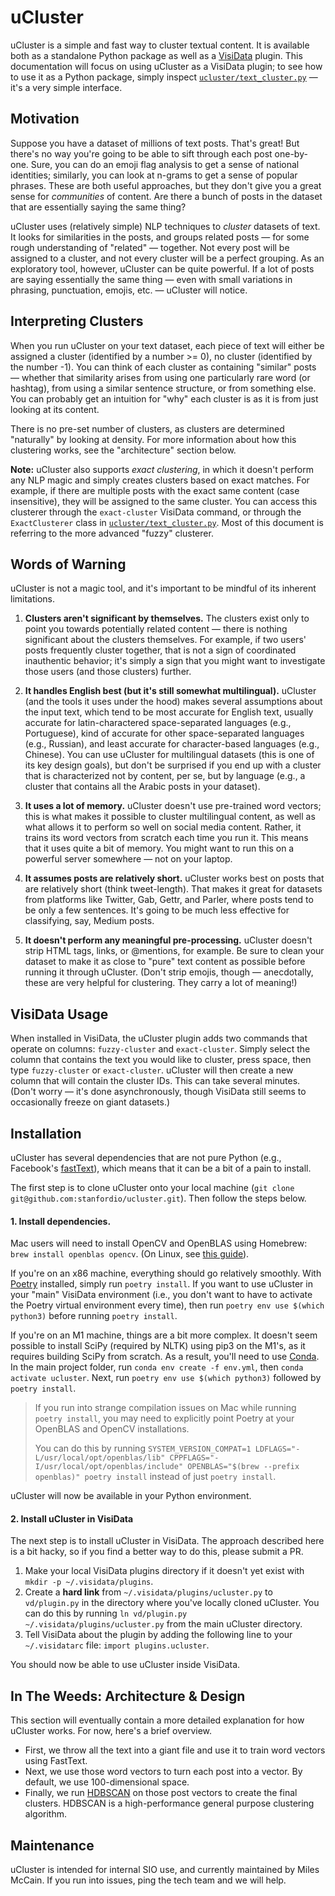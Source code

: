 # uCluster
uCluster is a simple and fast way to cluster textual content. It is available both as a standalone Python package as well as a [VisiData](https://visidata.org) plugin. This documentation will focus on using uCluster as a VisiData plugin; to see how to use it as a Python package, simply inspect [`ucluster/text_cluster.py`](ucluster/text_cluster.py) — it's a very simple interface.

## Motivation

Suppose you have a dataset of millions of text posts. That's great! But there's no way you're going to be able to sift through each post one-by-one. Sure, you can do an emoji flag analysis to get a sense of national identities; similarly, you can look at n-grams to get a sense of popular phrases. These are both useful approaches, but they don't give you a great sense for *communities* of content. Are there a bunch of posts in the dataset that are essentially saying the same thing?

uCluster uses (relatively simple) NLP techniques to *cluster* datasets of text. It looks for similarities in the posts, and groups related posts — for some rough understanding of "related" — together. Not every post will be assigned to a cluster, and not every cluster will be a perfect grouping. As an exploratory tool, however, uCluster can be quite powerful. If a lot of posts are saying essentially the same thing — even with small variations in phrasing, punctuation, emojis, etc. — uCluster will notice.

## Interpreting Clusters

When you run uCluster on your text dataset, each piece of text will either be assigned a cluster (identified by a number >= 0), no cluster (identified by the number -1). You can think of each cluster as containing "similar" posts — whether that similarity arises from using one particularly rare word (or hashtag), from using a similar sentence structure, or from something else. You can probably get an intuition for "why" each cluster is as it is from just looking at its content.

There is no pre-set number of clusters, as clusters are determined "naturally" by looking at density. For more information about how this clustering works, see the "architecture" section below.

**Note:** uCluster also supports _exact clustering_, in which it doesn't perform any NLP magic and simply creates clusters based on exact matches. For example, if there are multiple posts with the exact same content (case insensitive), they will be assigned to the same cluster. You can access this clusterer through the `exact-cluster` VisiData command, or through the `ExactClusterer` class in [`ucluster/text_cluster.py`](ucluster/text_cluster.py). Most of this document is referring to the more advanced "fuzzy" clusterer. 

## Words of Warning

uCluster is not a magic tool, and it's important to be mindful of its inherent limitations.

1. **Clusters aren't significant by themselves.** The clusters exist only to point you towards potentially related content — there is nothing significant about the clusters themselves. For example, if two users' posts frequently cluster together, that is not a sign of coordinated inauthentic behavior; it's simply a sign that you might want to investigate those users (and those clusters) further.

2. **It handles English best (but it's still somewhat multilingual).** uCluster (and the tools it uses under the hood) makes several assumptions about the input text, which tend to be most accurate for English text, usually accurate for latin-charactered space-separated languages (e.g., Portuguese), kind of accurate for other space-separated languages (e.g., Russian), and least accurate for character-based languages (e.g., Chinese). You can use uCluster for multilingual datasets (this is one of its key design goals), but don't be surprised if you end up with a cluster that is characterized not by content, per se, but by language (e.g., a cluster that contains all the Arabic posts in your dataset).

3. **It uses a lot of memory.** uCluster doesn't use pre-trained word vectors; this is what makes it possible to cluster multilingual content, as well as what allows it to perform so well on social media content. Rather, it trains its word vectors from scratch each time you run it. This means that it uses quite a bit of memory. You might want to run this on a powerful server somewhere — not on your laptop.

4. **It assumes posts are relatively short.** uCluster works best on posts that are relatively short (think tweet-length). That makes it great for datasets from platforms like Twitter, Gab, Gettr, and Parler, where posts tend to be only a few sentences. It's going to be much less effective for classifying, say, Medium posts.

5. **It doesn't perform any meaningful pre-processing.** uCluster doesn't strip HTML tags, links, or @mentions, for example. Be sure to clean your dataset to make it as close to "pure" text content as possible before running it through uCluster. (Don't strip emojis, though — anecdotally, these are very helpful for clustering. They carry a lot of meaning!)

## VisiData Usage

When installed in VisiData, the uCluster plugin adds two commands that operate on columns: `fuzzy-cluster` and `exact-cluster`. Simply select the column that contains the text you would like to cluster, press space, then type `fuzzy-cluster` or `exact-cluster`. uCluster will then create a new column that will contain the cluster IDs. This can take several minutes. (Don't worry — it's done asynchronously, though VisiData still seems to occasionally freeze on giant datasets.)

## Installation

uCluster has several dependencies that are not pure Python (e.g., Facebook's [fastText](https://fasttext.cc/)), which means that it can be a bit of a pain to install.

The first step is to clone uCluster onto your local machine (`git clone git@github.com:stanfordio/ucluster.git`). Then follow the steps below.

#### 1. Install dependencies.

Mac users will need to install OpenCV and OpenBLAS using Homebrew: `brew install openblas opencv`. (On Linux, see [this guide](https://docs.scipy.org/doc/scipy/reference/building/linux.html)).

If you're on an x86 machine, everything should go relatively smoothly. With [Poetry](https://python-poetry.org/) installed, simply run `poetry install`. If you want to use uCluster in your "main" VisiData environment (i.e., you don't want to have to activate the Poetry virtual environment every time), then run `poetry env use $(which python3)` before running `poetry install`.

If you're on an M1 machine, things are a bit more complex. It doesn't seem possible to install SciPy (required by NLTK) using pip3 on the M1's, as it requires building SciPy from scratch. As a result, you'll need to use [Conda](https://conda.io). In the main project folder, run `conda env create -f env.yml`, then `conda activate ucluster`. Next, run `poetry env use $(which python3)` followed by `poetry install`.

> If you run into strange compilation issues on Mac while running `poetry install`, you may need to explicitly point Poetry at your OpenBLAS and OpenCV installations.
>
> You can do this by running `SYSTEM_VERSION_COMPAT=1 LDFLAGS="-L/usr/local/opt/openblas/lib" CPPFLAGS="-I/usr/local/opt/openblas/include" OPENBLAS="$(brew --prefix openblas)" poetry install` instead of just `poetry install`.

uCluster will now be available in your Python environment.

#### 2. Install uCluster in VisiData

The next step is to install uCluster in VisiData. The approach described here is a bit hacky, so if you find a better way to do this, please submit a PR.

1. Make your local VisiData plugins directory if it doesn't yet exist with `mkdir -p ~/.visidata/plugins`.
2. Create a **hard link** from `~/.visidata/plugins/ucluster.py` to `vd/plugin.py` in the directory where you've locally cloned uCluster. You can do this by running `ln vd/plugin.py ~/.visidata/plugins/ucluster.py` from the main uCluster directory.
3. Tell VisiData about the plugin by adding the following line to your `~/.visidatarc` file: `import plugins.ucluster`.

You should now be able to use uCluster inside VisiData.

## In The Weeds: Architecture & Design

This section will eventually contain a more detailed explanation for how uCluster works. For now, here's a brief overview.

* First, we throw all the text into a giant file and use it to train word vectors using FastText.
* Next, we use those word vectors to turn each post into a vector. By default, we use 100-dimensional space.
* Finally, we run [HDBSCAN](https://hdbscan.readthedocs.io/) on those post vectors to create the final clusters. HDBSCAN is a high-performance general purpose clustering algorithm.

## Maintenance

uCluster is intended for internal SIO use, and currently maintained by Miles McCain. If you run into issues, ping the tech team and we will help.
